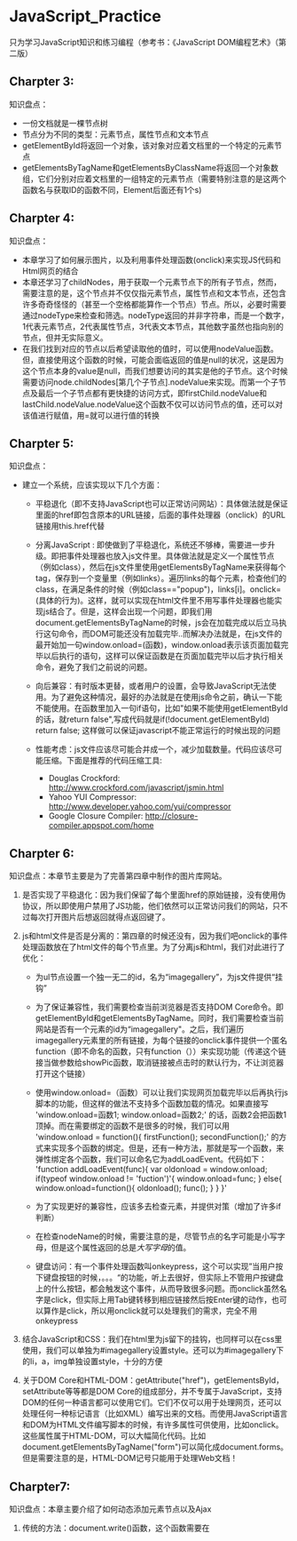 # JavaScript_Practice
只为学习JavaScript知识和练习编程（参考书：《JavaScript DOM编程艺术》（第二版）

## Charpter 3:
知识盘点：
- 一份文档就是一棵节点树
- 节点分为不同的类型：元素节点，属性节点和文本节点
- getElementById将返回一个对象，该对象对应着文档里的一个特定的元素节点
- getElementsByTagName和getElementsByClassName将返回一个对象数组，它们分别对应着文档里的一组特定的元素节点（需要特别注意的是这两个函数名与获取ID的函数不同，Element后面还有1个s)

## Charpter 4:
知识盘点：
- 本章学习了如何展示图片，以及利用事件处理函数(onclick)来实现JS代码和Html网页的结合
- 本章还学习了childNodes，用于获取一个元素节点下的所有子节点，然而，需要注意的是，这个节点并不仅仅指元素节点，属性节点和文本节点，还包含许多奇奇怪怪的（甚至一个空格都能算作一个节点）节点。所以，必要时需要通过nodeType来检查和筛选。nodeType返回的并非字符串，而是一个数字，1代表元素节点，2代表属性节点，3代表文本节点，其他数字虽然也指向别的节点，但并无实际意义。
- 在我们找到对应的节点以后希望读取他的值时，可以使用nodeValue函数。但，直接使用这个函数的时候，可能会面临返回的值是null的状况，这是因为这个节点本身的value是null，而我们想要访问的其实是他的子节点。这个时候需要访问node.childNodes[第几个子节点].nodeValue来实现。而第一个子节点及最后一个子节点都有更快捷的访问方式，即firstChild.nodeValue和lastChild.nodeValue.nodeValue这个函数不仅可以访问节点的值，还可以对该值进行赋值，用=就可以进行值的转换

## Charpter 5:
知识盘点：
- 建立一个系统，应该实现以下几个方面：
    * 平稳退化（即不支持JavaScript也可以正常访问网站）：具体做法就是保证<a>里面的href即包含原本的URL链接，后面的事件处理器（onclick）的URL链接用this.href代替

    * 分离JavaScript : 即使做到了平稳退化，系统还不够棒，需要进一步升级。即把事件处理器也放入js文件里。具体做法就是定义一个属性节点（例如class），然后在js文件里使用getElementsByTagName来获得每个tag，保存到一个变量里（例如links）。遍历links的每个元素，检查他们的class，在满足条件的时候（例如class=="popup")，links[i]。onclick= (具体的行为)。这样，就可以实现在html文件里不用写事件处理器也能实现js结合了。但是，这样会出现一个问题，即我们用document.getElementsByTagName的时候，js会在加载完成以后立马执行这句命令，而DOM可能还没有加载完毕..而解决办法就是，在js文件的最开始加一句window.onload=(函数)，window.onload表示该页面加载完毕以后执行的语句，这样可以保证函数是在页面加载完毕以后才执行相关命令，避免了我们之前说的问题。

    * 向后兼容：有时版本更替，或者用户的设置，会导致JavaScript无法使用。为了避免这种情况，最好的办法就是在使用js命令之前，确认一下能不能使用。在函数里加入一句if语句，比如"如果不能使用getElementById的话，就return false",写成代码就是if(!document.getElementById) return false; 这样做可以保证javascript不能正常运行的时候出现的问题

    * 性能考虑：js文件应该尽可能合并成一个，减少加载数量。代码应该尽可能压缩。下面是推荐的代码压缩工具:
        - Douglas Crockford: <http://www.crockford.com/javascript/jsmin.html>
        - Yahoo YUI Compressor: <http://www.developer.yahoo.com/yui/compressor>
        - Google Closure Compiler: <http://closure-compiler.appspot.com/home>

## Charpter 6:
知识盘点：本章节主要是为了完善第四章中制作的图片库网站。
1. 是否实现了平稳退化：因为我们保留了每个<a>里面href的原始链接，没有使用伪协议，所以即使用户禁用了JS功能，他们依然可以正常访问我们的网站，只不过每次打开图片后想返回就得点返回键了。
2. js和html文件是否是分离的：第四章的时候还没有，因为我们吧onclick的事件处理函数放在了html文件的每个<a>节点里。为了分离js和html，我们对此进行了优化：
    * 为ul节点设置一个独一无二的id，名为“imagegallery”，为js文件提供“挂钩”
    * 为了保证兼容性，我们需要检查当前浏览器是否支持DOM Core命令。即getElementById和getElementsByTagName。同时，我们需要检查当前网站是否有一个元素的id为“imagegallery"。之后，我们遍历imagegallery元素里的所有链接，为每个链接的onclick事件提供一个匿名function（即不命名的函数，只有function（））来实现功能（传递这个链接当做参数给showPic函数，取消链接被点击时的默认行为，不让浏览器打开这个链接）
    * 使用window.onload=（函数）可以让我们实现网页加载完毕以后再执行js脚本的功能，但这样的做法不支持多个函数加载的情况。如果直接写
    'window.onload=函数1;
     window.onload=函数2;'
    的话，函数2会把函数1顶掉。而在需要绑定的函数不是很多的时候，我们可以用
    'window.onload = function(){
     firstFunction();
     secondFunction();'
    的方式来实现多个函数的绑定。但是，还有一种方法，那就是写一个函数，来弹性绑定各个函数，我们可以命名它为addLoadEvent。代码如下：
'function addLoadEvent(func){
var oldonload = window.onload;
  if(typeof window.onload != \'fuction\')'{
    window.onload=func;
  }
  else{
	window.onload=function(){
	oldonload();
	func();
    }
  }
}'

    * 为了实现更好的兼容性，应该多去检查元素，并提供对策（增加了许多if判断）
    * 在检查nodeName的时候，需要注意的是，尽管节点的名字可能是小写字母，但是这个属性返回的总是*大写字母*的值。
    * 键盘访问：有一个事件处理函数叫onkeypress，这个可以实现”当用户按下键盘按钮的时候，。。。“的功能，听上去很好，但实际上不管用户按键盘上的什么按钮，都会触发这个事件，从而导致很多问题。而onclick虽然名字是click，但实际上用Tab键转移到相应链接然后按Enter键的动作，也可以算作是click，所以用onclick就可以处理我们的需求，完全不用onkeypress

3. 结合JavaScript和CSS：我们在html里为js留下的挂钩，也同样可以在css里使用，我们可以单独为#imagegallery设置style。还可以为#imagegallery下的li，a，img单独设置style，十分的方便

4. 关于DOM Core和HTML-DOM：getAttribute("href")，getElementsById，setAttribute等等都是DOM Core的组成部分，并不专属于JavaScript，支持DOM的任何一种语言都可以使用它们。它们不仅可以用于处理网页，还可以处理任何一种标记语言（比如XML）编写出来的文档。而使用JavaScript语言和DOM为HTML文件编写脚本的时候，有许多属性可供使用，比如onclick。这些属性属于HTML-DOM，可以大幅简化代码。比如document.getElementsByTagName("form")可以简化成document.forms。但是需要注意的是，HTML-DOM记号只能用于处理Web文档！

## Charpter7:
知识盘点：本章主要介绍了如何动态添加元素节点以及Ajax
1. 传统的方法：document.write()函数，这个函数需要在<script>节点里执行。但是这违反了“行为应该与表现分离”的原则，即使把这句命令转移到js文件中，依然要面对"需要把想插入的语句放入script节点中才能执行"的问题。例如，当我们想实现插入'\<p\>This text is inserted\</p\>'的时候，编写了一个函数InsertText（text）的情况下，依然需要在script里执行例如InsertText("This text is inserted")。。另外，插入文本\<p\>很可能会被误认为是\<p\>标签，这是不被script允许的。

2. innerHTML:几乎所有浏览器都支持这个属性（通过<div></div>标签来使用）。以<div id="testdiv"><p>This is <em>my</em> content</p></div>来举例，id为"testdiv"的div标记下有一个p标记，而p标记下又有2个文本节点和1个em标记，em标记下又有1个文本节点的结构。而从innerHTML属性的角度来看，testdiv.innerHTML只有一个值为<p>This is <em>my</em> content</p>的字符串。想要访问其中具体的节点，就需要使用DOM提供的标准函数（getElementById等等），而innerHTML则更像是一个大锤子，涵盖一切。我们可以对innerHTML进行直接赋值，这种情况下，不论innerHTML之前又什么样的内容，他都会被覆盖掉。需要注意的是，innerHTML属性也是HTML的专有属性，不能用于任何其他标记语言文档。

3. DOM方法：使用getElementById和getElementsByTagName等方法把关于文档结构和内容的信息检索出来后再进行修改的话，可以做到更加细腻的调整。
- DOM提供了创建新元素的命令：document.createElement(nodeName)。
- 在创建新的元素以后，我们需要把它插入到HTML文档中，这时候就需要另一个函数：parentNode.appendChild(child)。这个函数可以将新创建的元素添加到parent节点里。例如：document.getElementById("testId").appendChild(child)。
- 在我们创建了p节点以后，需要向里面添加内容，DOM提供了创建文本节点的函数：document.createTextNode(text)。例如：document.createTextNode("HelloWorld")，创建完成以后，我们用appendChild函数将文本节点插入到p节点下面

4. 优化图片库：在之前，我们实现了HTML和JS代码的平稳退化，但依然留下了一段只为showPic脚本服务的代码，即placeholder。所以，我们可以把这部分代码利用动态创建的方式代替掉，实现更好的退化设计（参见function perparePlaceholder()). 我们固然可以使用appendChild的方法添加元素，但我们也有会遇到“想把元素插入到指定的位置，如XX之前，或XX之后”的诉求。这里可以使用insertBefore函数：parentElement.insertBefore(newElement,targetElement)。我们不需要知道targetElement的parentNode是什么，可以直接使用targetElement.parentNode来访问parent节点。但是很遗憾，DOM并没有提供insertAfter的方法，所以只能我们自己编写了

5. Ajax: 异步加载页面技术，可以让用户更流畅地浏览页面，用刷新加载一小部分页面内容代替重新加载整个页面的方法提高用户体验。其中用到的核心对象就是XMLHttpRequest对象。我们可以通过var request = new XMLHttpRequest(); 的方式创建这个对象，并进行信息交互操作。其中常用的函数就是open，而open下又有GET，PUSH，SEND等多个参数命令。本代码由于是在Chrome上执行的，所以并没有达到书中的效果，因为Chrome禁止对本地文件的访问。但依然要说的是，Ajax可以带来许多好处，但Ajax可以实现的应用，也一定可以通过非Ajax技术来实现，很多站点使用AJax技术并明确要求必须启用JavaScript才能正常访问网站，教科书作者并不赞同这个观点。如果从一开始就以Ajax为起点，那么日后确实很难把Ajax从成品中剥离，在提供一个不适用Ajax的版本，但是如果一开始我们就是基于老式的页面刷新机制构建的，那么可以在既有的基础上，用Ajax拦住发送到服务器的请求，并把请求转交给XMLHttpRequest对象来处理，这样Ajax就可以扮演一个常规站点之上的层了。Ajax依赖的是服务器的处理，而非用户本地的处理，即使没有启用JavaScript，用户的体验也只是”更慢“而已，对服务的内容本身没有影响

## Chapter 8:
知识盘点：本章主要讲了几个常用的脚本：缩略词列表，快捷键列表，添加文献链接
- 利用DOM自带的检索函数来搜集每个页面的目标元素，然后利用动态添加的方法，将这些信息可视化

## Chapter 9:
知识盘点：本章主要讲了如何通过CSS和DOM的方式修改页面的Layout。
1. 页面可以分为三层：结构层，表示层，行为层。虽然我们主张在设计的时候用HTML搭建结构，CSS设置呈现效果，DOM脚本实现文档行为，但这三个技术之间存在着一些潜在的重叠区域，比如createElement，appendChild。而CSS里也有:hover, :focu这样的伪类允许我们根据用户句法事件来改变元素的呈现效果：
    - 结构层（Structural Layer）是由HTML或者XHTML之类的标记语言负责创建，标签（tag）则是对页面内容的语义含义进行描述，例如<p>标签表达了这样一种语义：“这是一个文本段”，但这些标签并不包含任何关于内容如何显示的信息
    - 表示层（Presentation Layer）由CSS负责完成，CSS描述页面应该如何呈现
    - 行为层（Behavior Layer）负责内容应该如何响应事件这个问题，主要由JavaScript和DOM负责，但我们主张平稳退化，分离页面和JS

2. Style属性：文档中的每个元素都是一个对象，而每个对象又有各种各样的属性，一些属性可以告诉我们元素在节点树上的位置信息，比如parentNode，nextSibling，previousSibling，childNodes，firstChild，lastChild这些属性，就告诉了我们文档中各节点之间的关系信息。而其他一些属性（比如nodeType和nodeName属性）包含元素本身的信息，比如说对某个元素的nodeName属性进行的查询将返回一个诸如"p"之类的字符串。除此以外，文档的每个元素节点还都有一个属性：style。
    - style属性包含着元素的样式，查询这个属性将返回一个对象而不是一个简单的字符串，样式都存放在这个style对象的属性里：element.style.property
    - 通过element.style.color即可获得这个element的颜色，但是如果我们使用CSS来设置显示效果，就不能通过这个方法来获取该元素的信息。。
    - 除了查询，我们还可以对style进行赋值，从而改变其内容（DOM）

3. 使用CSS声明样式的具体做法：
    - 标签元素(例如p)： p{font-size：1em;}
    - 为特定class属性的所有元素统一声明：.fineprint{font-size:.8em;}
    - 为独一无二的id属性的元素单独声明：#intro{font-size:1.2em;}
    - 为有类似属性的过个元素声明：input[type*="text"]{font-size:1.2em};
    - 在现代浏览器中，设置可以根据元素的位置声明样式：p:first-of-type{font-size:2em;}，CSS2，3里面提供了许多根据位置设定显示方式的方法，但并非每个浏览器都支持...在那之前，我们可以使用DOM的方法来解决这个问题

4. 根据某一条件重复设置内容的做法：比起CSS，使用JavaScript来处理重复性任务要方便的多(参见stripeTables())

5. 使用伪类来处理事件，比如a:hover{color：#c60}，即可在用户把鼠标悬停在a（超链接）上的时候，改变链接的颜色。但是由于不同浏览器对CSS伪类的支持很不完整，所以使用DOM来改变HTML元素的样式更符合实际（参见highlightRows())

6. 那么什么时候该用CSS，什么时候用DOM呢？如果想改变某个元素的呈现效果，使用CSS。如果想改变某个元素的行为，使用DOM。如果你想根据某个元素的行为去改变它的呈现效果，那么请运用你的智慧，在这个问题上没有标准答案...

7. className属性：与其使用DOM直接改变某个元素的样式，不如通过JS代码更新这个元素的class属性，然后再CSS里通过对class进行统一的设置。我们可以通过elem.setAttribute("class","intro")来改变元素的class属性，也可以使用element.className="..."的方式对class属性进行赋值。但是这个方法有个不足之处，那就是它不是追加，而是替换掉原来的class。为了不覆盖掉之前的class内容，我们可以用elem.className+="..."的方式进行追加。但是假如这个元素原本没有class呢？所以需要进行判定，如果class为null，则直接赋值，如果不为null，那就追加（参见addClass)

## Charpter10
知识盘点：本章主要讲的是如何通过setTimeout函数实现“动画”（即移动元素的位置）效果。
1. 每一个元素都有自己的style属性，而style里又包含了position, left, right, top, bottom几个属性。
    - position属性的合法值有四个，static,fixed,relative,和absolute。
        - static是position属性的默认值，意思是有关元素将按照他们在标记里出现的先后顺序出现在浏览器窗口里
        - relative的含义与static相似，区别是position属性等于relative的元素还可以从文档的正常显示循序里脱离出来
        - 使用absolute可以让我们将这个元素摆放到容纳它的"容器"的任何位置，这个容器要么是文档本身，要么就是一个有着fixed或者absolute属性的父元素。这个元素在原始表及里出现的位置与他的显示位置五官，因为它的显示位置由top,left,right,和bottom等属性决定。我们可以使用像素或者百分比作为单位设置这些属性的值。
    - left意味着“把这个元素放在距离文档左边界特定的距离的位置”，因此left和right可能会存在冲突，应该只使用其中的一个（要么规定左边，要么规定右边），而top和bottom也是如此

2. 想要实现"一段时间以后再执行XXX函数"的时候，就需要使用setTimeout函数。
    - 这个函数有两个参数，函数名"function"和间隔interval。其中间隔interval是以毫秒为单位的，所以“5秒以后执行a函数”应该是setTimeout(a,5000)
    - 通过把setTimeout赋值给一个变量，例如movement=setTimeout(a,5000);，让我们可以在这5秒的时间里随时使用clearTimeout(movement)来取消这个执行。注意，movement没有加var，因此它是个全局变量，在函数之外的地方，我们也依然可以通过movement来取消动作。

3. 我们可以通过style.left和style.top来获取元素的位置，然而，这几个属性返回的不是数字，而是string字符串。因此我们需要使用praseInt函数。praseInt（string）可以提取string里面的数字，并返回一个整数。当我们需要返回一个浮点数的时候，我们可以使用praseFloat(string)。**需要注意的是，在我们计算完元素的位置并返还给left和top的时候，需要再把它们转换成string，并加上单位，例子中使用的是px**。通过计算和操作元素的位置，我们可以实现更加圆滑的动画，而非一瞬间跳过去。（参见moveMessage)

4. 然而，moveMessage里面移动的元素，位置，间隔都是固定的，因此我们需要把它们抽象画，使我们随时可以改变任何元素到任意位置（参见moveElement)

5. 示例：根据用户鼠标悬停的位置，展示预览图（list.html和prepareSlideshow)。此处出现的问题是，因为我们使用的movement是全局变量，没有用clearTimeout对动作进行取消，所以在我们鼠标快速移动的时候，moveElement都会被执行，会出现同时向左和向右移动图片的"拔河"现象...
    - 问题一：如果还没有设置movement变量之前就执行这句话，我们就会或多一个错误。
    - 问题二：如果使用var movement，clearTimeout函数就无法正常工作，因为clearTimeout的上下文里不存在局部变量movement。
    - 因此，我们既不能使用全局变量，也不能使用局部变量，而是需要一个介乎其中的东西，那就是“只属于这个元素的属性”。至今为止，我们都是使用DOM自己提供的属性，而DOM其实也提供了用户自定义属性的方法。只要我们使用elem.movement = setTimeout(a,5000).元素elem就会拥有一个全新的属性"movement"，且只与elem有关。而在我们进行坐标计算之前，先看看这个元素有没有movement，如果有，那就clearTimeout清理掉再执行下面的语句，如果没有，那就正常执行语句。这样就可以解决多次触发moveElement函数的冲突问题

6. 虽然我们可以让元素一点点的移动，但是在实际环境下，这种操作很缓慢且不够"流畅"。所以，我们可以通过计算元素的现有位置与目标位置的距离，如果离得很远则快速移动。这里的例子使用的是,dist = (final_x - xpos)/10。也就是说，元素会想目的地移动十分之一的距离，如果相差500，那就移动50，如果相差100，那就移动10。但是问题是，如果距离小于10了，那dist就会变成0，元素会停滞不前。为了解决这个问题，我们可以使用Math里的几个函数。
    - Math.ceil(number)会返回一个不小于number的最小整数（比如，number=10.1，则函数会返回11）
    - Math.floor(number)会返回一个不大于number的最大整数 （比如，number=10.1，则函数会返回10）
    - Math.round(number)会返回一个四舍五入的整数。

    而在这里，我们需要使用的是ceil函数，这样在距离小于10的时候，它依然能保证元素以1px的速度向目标移动，直到距离为0
